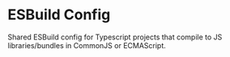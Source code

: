 # ESBuild Config
Shared ESBuild config for Typescript projects that compile to JS libraries/bundles in CommonJS or ECMAScript.
